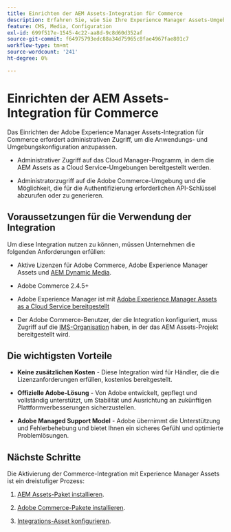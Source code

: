 ```yaml
---
title: Einrichten der AEM Assets-Integration für Commerce
description: Erfahren Sie, wie Sie Ihre Experience Manager Assets-Umgebung einrichten und konfigurieren, um Commerce-Assets für Ihren Store zu verwalten.
feature: CMS, Media, Configuration
exl-id: 699f517e-1545-4c22-aa8d-9c8d60d352af
source-git-commit: f64975793edc88a34d75965c8fae4967fae801c7
workflow-type: tm+mt
source-wordcount: '241'
ht-degree: 0%

---
```


# Einrichten der AEM Assets-Integration für Commerce

Das Einrichten der Adobe Experience Manager Assets-Integration für Commerce erfordert administrativen Zugriff, um die Anwendungs- und Umgebungskonfiguration anzupassen.

- Administrativer Zugriff auf das Cloud Manager-Programm, in dem die AEM Assets as a Cloud Service-Umgebungen bereitgestellt werden.

- Administratorzugriff auf die Adobe Commerce-Umgebung und die Möglichkeit, die für die Authentifizierung erforderlichen API-Schlüssel abzurufen oder zu generieren.

## Voraussetzungen für die Verwendung der Integration

Um diese Integration nutzen zu können, müssen Unternehmen die folgenden Anforderungen erfüllen:

- Aktive Lizenzen für Adobe Commerce, Adobe Experience Manager Assets und [AEM Dynamic Media](https://experienceleague.adobe.com/de/docs/experience-manager-65/content/assets/dynamic/administering-dynamic-media).

- Adobe Commerce 2.4.5+

- Adobe Experience Manager ist mit [Adobe Experience Manager Assets as a Cloud Service bereitgestellt](https://experienceleague.adobe.com/de/docs/experience-manager-cloud-service/content/assets/overview)

- Der Adobe Commerce-Benutzer, der die Integration konfiguriert, muss Zugriff auf die [IMS-Organisation](https://experienceleague.adobe.com/de/docs/core-services/interface/administration/organizations#concept_EA8AEE5B02CF46ACBDAD6A8508646255) haben, in der das AEM Assets-Projekt bereitgestellt wird.

## Die wichtigsten Vorteile

- **Keine zusätzlichen Kosten** - Diese Integration wird für Händler, die die Lizenzanforderungen erfüllen, kostenlos bereitgestellt.

- **Offizielle Adobe-Lösung** - Von Adobe entwickelt, gepflegt und vollständig unterstützt, um Stabilität und Ausrichtung an zukünftigen Plattformverbesserungen sicherzustellen.

- **Adobe Managed Support Model** - Adobe übernimmt die Unterstützung und Fehlerbehebung und bietet Ihnen ein sicheres Gefühl und optimierte Problemlösungen.

## Nächste Schritte

Die Aktivierung der Commerce-Integration mit Experience Manager Assets ist ein dreistufiger Prozess:

1. [AEM Assets-Paket installieren](aem-assets-configure-aem.md).

1. [Adobe Commerce-Pakete installieren](aem-assets-configure-aem.md).

1. [Integrations-Asset konfigurieren](aem-assets-setup-synchronization.md).
